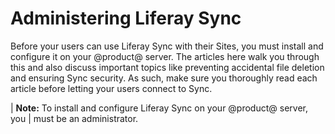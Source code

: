 # Administering Liferay Sync [](id=administering-liferay-sync)

Before your users can use Liferay Sync with their Sites, you must install and 
configure it on your @product@ server. The articles here walk you through this 
and also discuss important topics like preventing accidental file deletion and 
ensuring Sync security. As such, make sure you thoroughly read each article 
before letting your users connect to Sync. 

| **Note:** To install and configure Liferay Sync on your @product@ server, you 
| must be an administrator. 

